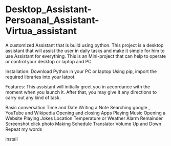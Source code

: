 # Desktop_Assistant-Persoanal_Assistant-Virtua_assistant
A customized Assistant that is build using python.
This project is a desktop assistant that will assist the user in daily tasks and make it simple for him to use Assistant for everything.
This is an Mini-project that can help to operate or control your desktop or laptop and PC

Installation:
Download Python in your PC or laptop
Using pip, import the required libraries into your latpot.

Features:
This assistant will initially greet you in accordance with the moment when you launch it. After that, you may give it any directions to carry out any kind of task.

Basic conversation
Time and Date
Writing a Note
Searching google , YouTube and Wikipedia
Opening and closing Apps
Playing Music
Opening a Website
Playing Jokes
Location
Temperature or Weather
Alarm
Remainder 
Screenshot
click photo
Making Schedule
Translator
Volume Up and Down
Repeat my words

install









